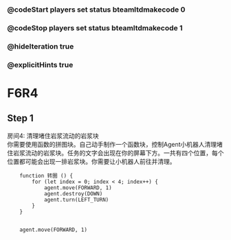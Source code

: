 ### @codeStart players set status bteamltdmakecode 0
### @codeStop players set status bteamltdmakecode 1


### @hideIteration true
### @explicitHints true

# F6R4

## Step 1
   房间4: 清理堵住岩浆流动的岩浆块   
   你需要使用函数的拼图块。自己动手制作一个函数块，控制Agent小机器人清理堵住岩浆流动的岩浆块。任务的文字会出现在你的屏幕下方。一共有四个位置，每个位置都可能会出现一排岩浆块。你需要让小机器人前往并清理。
```ghost
    function 转圈 () {
        for (let index = 0; index < 4; index++) {
            agent.move(FORWARD, 1)
            agent.destroy(DOWN)
            agent.turn(LEFT_TURN)
        }
    }
```

```template

    agent.move(FORWARD, 1)

```

```package
```
